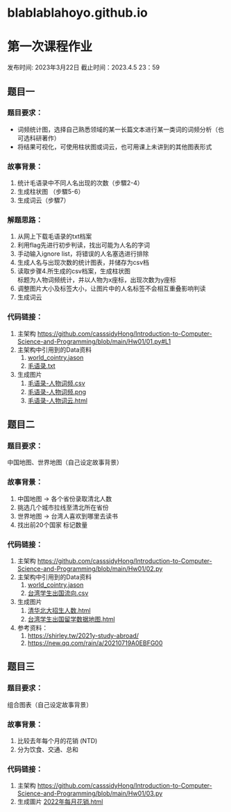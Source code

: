 # blablablahoyo.github.io

# 第一次课程作业
发布时间: 2023年3月22日    截止时间：2023.4.5  23：59
## 题目一
### 题目要求：
   * 词频统计图，选择自己熟悉领域的某一长篇文本进行某一类词的词频分析（也可选科研著作）
   * 将结果可视化，可使用柱状图或词云，也可用课上未讲到的其他图表形式
### 故事背景：
   1. 统计毛语录中不同人名出现的次数（步驟2-4）
   2. 生成柱状图 （步驟5-6）
   3. 生成词云（步驟7）
### 解题思路：
   1. 从网上下载毛语录的txt档案
   2. 利用flag先进行初步判读，找出可能为人名的字词
   3. 手动输入ignore list，将错误的人名塞选进行排除
   4. 生成人名与出现次数的统计图表，并储存为csv档
   5. 读取步骤4.所生成的csv档案，生成柱状图  
      标题为人物词频统计，并以人物为x座标，出现次数为y座标
   6. 调整图片大小及标签大小，让图片中的人名标签不会相互重叠影响判读
   7. 生成词云
### 代码链接：
   1. 主架构 <https://github.com/casssidyHong/Introduction-to-Computer-Science-and-Programming/blob/main/Hw01/01.py#L1>
   2. 主架构中引用到的Data资料
      1. [world_cointry.jason](https://github.com/casssidyHong/Introduction-to-Computer-Science-and-Programming/blob/main/Hw01/data/world_country.json "link")
      2. [毛语录.txt](https://github.com/casssidyHong/Introduction-to-Computer-Science-and-Programming/blob/main/Hw01/data/毛语录.txt "link")
   3. 生成图片
      1. [毛语录-人物词频.csv](https://github.com/casssidyHong/Introduction-to-Computer-Science-and-Programming/blob/main/Hw01/毛语录-人物词频.csv "link")
      2. [毛语录-人物词频.png](https://github.com/casssidyHong/Introduction-to-Computer-Science-and-Programming/blob/main/Hw01/毛语录-人物词频.png "link")
      3. [毛语录-人物词云.html](https://github.com/casssidyHong/Introduction-to-Computer-Science-and-Programming/blob/main/Hw01/毛语录-人物词云.html "link")

## 题目二
### 题目要求：
   中国地图、世界地图（自己设定故事背景）
### 故事背景：
   1. 中国地图 -> 各个省份录取清北人数
   2. 挑选几个城市拉线至清北所在省份
   3. 世界地图 -> 台湾人喜欢到哪里去读书
   4. 找出前20个国家 标记数量
### 代码链接：
   1. 主架构 <https://github.com/casssidyHong/Introduction-to-Computer-Science-and-Programming/blob/main/Hw01/02.py>
   2. 主架构中引用到的Data资料
      1. [world_cointry.jason](https://github.com/casssidyHong/Introduction-to-Computer-Science-and-Programming/blob/main/Hw01/data/world_country.json "link")
      2. [台湾学生出国流向.csv](https://github.com/casssidyHong/Introduction-to-Computer-Science-and-Programming/blob/main/Hw01/data/台湾学生出国流向.csv "link")
   3. 生成图片
      1. [清华北大招生人数.html](https://github.com/casssidyHong/Introduction-to-Computer-Science-and-Programming/blob/main/Hw01/data/清华北大招生人数.html "link")
      2. [台湾学生出国留学数据地图.html](https://github.com/casssidyHong/Introduction-to-Computer-Science-and-Programming/blob/main/Hw01/data/台湾学生出国留学数据地图_geo.html "link")
   4. 参考资料：
      1. <https://shirley.tw/2021y-study-abroad/>
      2. <https://new.qq.com/rain/a/20210719A0EBFG00>

## 题目三
### 题目要求：
   组合图表（自己设定故事背景）
### 故事背景：
   1. 比较去年每个月的花销 (NTD)
   2. 分为饮食、交通、总和
### 代码链接：
   1. 主架构 <https://github.com/casssidyHong/Introduction-to-Computer-Science-and-Programming/blob/main/Hw01/03.py>
   2. 生成圖片
      [2022年每月花销.html](https://github.com/casssidyHong/Introduction-to-Computer-Science-and-Programming/blob/main/Hw01/2022年每月花销.html "link")

